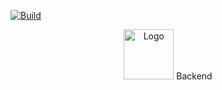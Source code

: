 [![Build](https://github.com/cesko-digital/loono-be/actions/workflows/master-check.yml/badge.svg)](https://github.com/cesko-digital/loono-be/actions/workflows/master-check.yml)

<p align="center">
    <img src="https://www.loono.cz/files/logo-loono-colour-01.svg" alt="Logo" width="80"> Backend
</p>
<p align="center">

</p>
